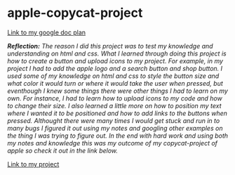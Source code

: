 # apple-copycat-project

[Link to my google doc plan](https://docs.google.com/document/d/1Esh6JWPNT9vroYRwemaCaem8nLLNuh7FJL_ObUHRvpM/edit)

***Reflection:***
*The reason I did this project was to test my knowledge and understanding on html and css. What I learned through doing this project is how to create a button and upload icons to my project. For example, in my project I had to add the apple logo and a search button and shop button. I used some of my knowledge on html and css to style the button size and what color it would turn or where it would take the user when pressed, but eventhough I knew some things there were other things I had to learn on my own. For instance, I had to learn how to upload icons to my code and how to change their size. I also learned a little more on how to position my text where I wanted it to be positioned and how to add links to the buttons when pressed. Althought there were many times I would get stuck and run in to many bugs I figured it out using my notes and googling other examples on the thing I was trying to figure out. In the end with hard work and using both my notes and knowledge this was my outcome of my copycat-project of apple so check it out in the link below.*

[Link to my project](https://gisellet6387.github.io/apple-copycat-project/)